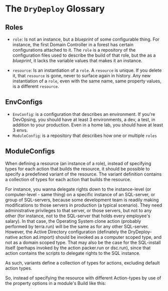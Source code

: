 # The `DryDeploy` Glossary

## Roles

- `role`: Is not an instance, but a *blueprint* of some configurable thing. For instance, the first Domain Controller in a forest has certain configurations attached to it. The `role` is a repository of the configuration files used to describe the build of that role, but the as a *blueprint*, it lacks the variable values that makes it an instance. 

- `resource`: Is an instantiation of a `role`. A `resource` is unique. If you delete it, that `resource` is gone, never to surface again in history. Any new instantiation of a `role`, even with the same name, same property values, is a different `resource`. 

## EnvConfigs
- `EnvConfig`: is a configuration that describes an environment. If you're DevOpsing, you should have at least 3 environments, a dev, a test, in addition to your production. Even in a home lab, you should have at least 3 envs.
- `ModuleConfig`: is a repository that describes how one or multiple `roles`



## ModuleConfigs

When defining a resource (an instance of a role), instead of specifying types for each action that builds the resource, it should be possible to specify a predefined variant of the resource. The variant definition contains a collection of types for each action that builds the resource.

For instance, you wanna delegate rights down to the instance-level (or computer-level - same thing) on a specific instance of an SQL-server, or group of SQL-servers, because some development team is readily making modifications to those servers in production (a typical scenario). They need administrative privileges to that server, or those servers, but not to any other (for instance, not to the SQL-server that holds every employee's salary). In that case, the Operating System clone action (probably performed by terra.run) will be the same as for any other SQL-server. However, the Active Directory configuration (definately the DryDeploy-native action ad.import) should be invoked as a computer scoped type, and not as a domain scoped type. That may also be the case for the SQL-install itself (perhaps invoked by the action packer.run or dsc.run), since that action contains the scripts to delegate rights to the SQL instance.

As such, variants define a collection of types for actions, excluding default action types.

So, instead of specifying the resource with different Action-types by use of the property options in a module's Build like this: